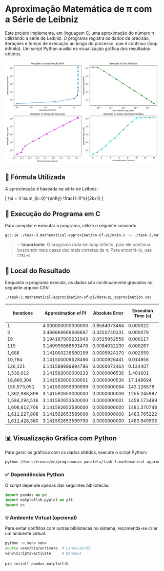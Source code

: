 # Aproximação Matemática de π com a Série de Leibniz

Este projeto implementa, em linguagem C, uma aproximação do número π utilizando a série de Leibniz. O programa registra os dados de precisão, iterações e tempo de execução ao longo do processo, que é contínuo (loop infinito). Um script Python auxilia na visualização gráfica dos resultados obtidos.

![Gráficos de Aproximação de PI](./data/graphs_summary.png)

## 🧠 Fórmula Utilizada

A aproximação é baseada na série de Leibniz:

\[
\pi = 4 \sum_{k=0}^{\infty} \frac{(-1)^k}{2k+1}
\]

## 🧪 Execução do Programa em C

Para compilar e executar o programa, utilize o seguinte comando:

```bash
gcc-14 ./task-3.mathematical-approximation-of-pi/main.c -o ./task-3.mathematical-approximation-of-pi/out/main.o && ./task-3.mathematical-approximation-of-pi/out/main.o
```

> 💡 **Importante**: O programa roda em loop infinito, pois ele continua buscando mais casas decimais corretas de π. Para encerrá-lo, use `CTRL+C`.

## 📁 Local do Resultado

Enquanto o programa executa, os dados são continuamente gravados no seguinte arquivo CSV:

```bash
./task-3.mathematical-approximation-of-pi/data/pi_approximation.csv
```
| Iterations  | Approximation of PI   | Absolute Error | Execution Time (s) | Correct Decimal Places |
|-------------|------------------------|----------------|--------------------|-------------------------|
| 1           | 4.000000000000000      | 0.8584073464   | 0.000022           | 0                       |
| 3           | 3.466666666666667      | 0.3250740131   | 0.000079           | 1                       |
| 19          | 3.194187909231943      | 0.0525952556   | 0.000117           | 2                       |
| 119         | 3.149995866593470      | 0.0084032130   | 0.000267           | 3                       |
| 1,688       | 3.141000236580159      | 0.0005924170   | 0.002559           | 4                       |
| 10,794      | 3.141500009528466      | 0.0000926441   | 0.014958           | 5                       |
| 136,121     | 3.141599999994786      | 0.0000073464   | 0.134407           | 6                       |
| 1,530,012   | 3.141592000000233      | 0.0000006536   | 1.401601           | 7                       |
| 18,660,304  | 3.141592600000001      | 0.0000000536   | 17.149694          | 8                       |
| 155,973,051 | 3.141592659999999      | 0.0000000064   | 143.128878         | 9                       |
| 1,362,988,896 | 3.141592653000000    | 0.0000000006   | 1255.245897        | 10                      |
| 1,584,294,516 | 3.141592653500000    | 0.0000000001   | 1459.173499        | 11                      |
| 1,608,612,706 | 3.141592653580000    | 0.0000000000   | 1481.370748        | 12                      |
| 1,611,227,808 | 3.141592653589000    | 0.0000000000   | 1483.765222        | 13                      |
| 1,611,428,360 | 3.141592653589700    | 0.0000000000   | 1483.949505        | 14                      |

## 📊 Visualização Gráfica com Python

Para gerar os gráficos com os dados obtidos, execute o script Python:

```bash
python /Users/ernane/me/programacao_paralela/task-3.mathematical-approximation-of-pi/helpers/plot.py
```

### ✅ Dependências Python

O script depende apenas das seguintes bibliotecas:

```python
import pandas as pd
import matplotlib.pyplot as plt
import os
```

### 💡 Ambiente Virtual (opcional)

Para evitar conflitos com outras bibliotecas no sistema, recomenda-se criar um ambiente virtual:

```bash
python -m venv venv
source venv/bin/activate  # Linux/macOS
venv\Scripts\activate     # Windows

pip install pandas matplotlib
```